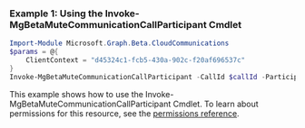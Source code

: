 ### Example 1: Using the Invoke-MgBetaMuteCommunicationCallParticipant Cmdlet
```powershell
Import-Module Microsoft.Graph.Beta.CloudCommunications
$params = @{
	ClientContext = "d45324c1-fcb5-430a-902c-f20af696537c"
}
Invoke-MgBetaMuteCommunicationCallParticipant -CallId $callId -ParticipantId $participantId -BodyParameter $params
```
This example shows how to use the Invoke-MgBetaMuteCommunicationCallParticipant Cmdlet.
To learn about permissions for this resource, see the [permissions reference](/graph/permissions-reference).
